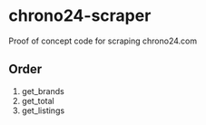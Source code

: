 # chrono24-scraper

Proof of concept code for scraping chrono24.com

## Order

1. get_brands
2. get_total
3. get_listings

